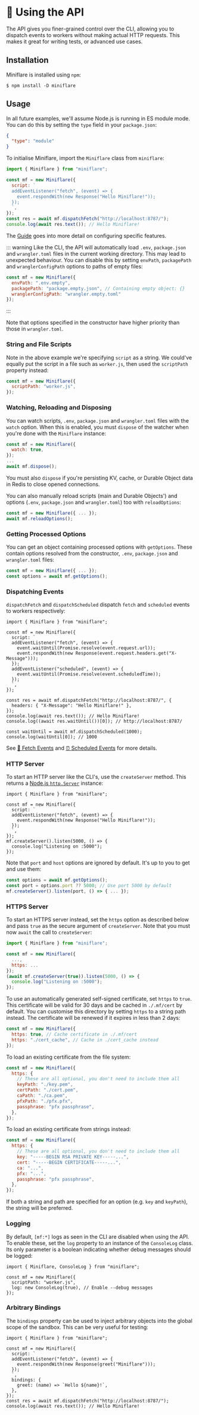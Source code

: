 # 🧰 Using the API

The API gives you finer-grained control over the CLI, allowing you to dispatch
events to workers without making actual HTTP requests. This makes it great for
writing tests, or advanced use cases.

## Installation

Miniflare is installed using `npm`:

```shell
$ npm install -D miniflare
```

## Usage

In all future examples, we'll assume Node.js is running in ES module mode. You
can do this by setting the `type` field in your `package.json`:

```json
{
  "type": "module"
}
```

To initialise Miniflare, import the `Miniflare` class from `miniflare`:

```js
import { Miniflare } from "miniflare";

const mf = new Miniflare({
  script: `
  addEventListener("fetch", (event) => {
    event.respondWith(new Response("Hello Miniflare!"));
  });
  `,
});
const res = await mf.dispatchFetch("http://localhost:8787/");
console.log(await res.text()); // Hello Miniflare!
```

The [Guide](/fetch.html) goes into more detail on configuring specific features.

<!--prettier-ignore-start-->
::: warning
Like the CLI, the API will automatically load `.env`, `package.json` and `wrangler.toml` files
in the current working directory. This may lead to unexpected behaviour. You can
disable this by setting `envPath`, `packagePath` and `wranglerConfigPath` options to paths of
empty files:

```js
const mf = new Miniflare({
  envPath: ".env.empty",
  packagePath: "package.empty.json", // Containing empty object: {}
  wranglerConfigPath: "wrangler.empty.toml"
});
```
:::
<!--prettier-ignore-end-->

Note that options specified in the constructor have higher priority than those
in `wrangler.toml`.

### String and File Scripts

Note in the above example we're specifying `script` as a string. We could've
equally put the script in a file such as `worker.js`, then used the `scriptPath`
property instead:

```js
const mf = new Miniflare({
  scriptPath: "worker.js",
});
```

### Watching, Reloading and Disposing

You can watch scripts, `.env`, `package.json` and `wrangler.toml` files with the
`watch` option. When this is enabled, you must `dispose` of the watcher when
you're done with the `Miniflare` instance:

```js
const mf = new Miniflare({
  watch: true,
});
...
await mf.dispose();
```

You must also `dispose` if you're persisting KV, cache, or Durable Object data
in Redis to close opened connections.

You can also manually reload scripts (main and Durable Objects') and options
(`.env`, `package.json` and `wrangler.toml`) too with `reloadOptions`:

```js
const mf = new Miniflare({ ... });
await mf.reloadOptions();
```

### Getting Processed Options

You can get an object containing processed options with `getOptions`. These
contain options resolved from the constructor, `.env`, `package.json` and
`wrangler.toml` files:

```js
const mf = new Miniflare({ ... });
const options = await mf.getOptions();
```

### Dispatching Events

`dispatchFetch` and `dispatchScheduled` dispatch `fetch` and `scheduled` events
to workers respectively:

```js{15-17,21}
import { Miniflare } from "miniflare";

const mf = new Miniflare({
  script: `
  addEventListener("fetch", (event) => {
    event.waitUntil(Promise.resolve(event.request.url));
    event.respondWith(new Response(event.request.headers.get("X-Message")));
  });
  addEventListener("scheduled", (event) => {
    event.waitUntil(Promise.resolve(event.scheduledTime));
  });
  `,
});

const res = await mf.dispatchFetch("http://localhost:8787/", {
  headers: { "X-Message": "Hello Miniflare!" },
});
console.log(await res.text()); // Hello Miniflare!
console.log((await res.waitUntil())[0]); // http://localhost:8787/

const waitUntil = await mf.dispatchScheduled(1000);
console.log(waitUntil[0]); // 1000
```

See [📨 Fetch Events](/fetch.html) and [⏰ Scheduled Events](/scheduled.html)
for more details.

### HTTP Server

To start an HTTP server like the CLI's, use the `createServer` method. This
returns a
[Node.js `http.Server`](https://nodejs.org/api/http.html#http_class_http_server)
instance:

```js{10}
import { Miniflare } from "miniflare";

const mf = new Miniflare({
  script: `
  addEventListener("fetch", (event) => {
    event.respondWith(new Response("Hello Miniflare!"));
  });
  `,
});
mf.createServer().listen(5000, () => {
  console.log("Listening on :5000");
});
```

Note that `port` and `host` options are ignored by default. It's up to you to
get and use them:

```js
const options = await mf.getOptions();
const port = options.port ?? 5000; // Use port 5000 by default
mf.createServer().listen(port, () => { ... });
```

### HTTPS Server

To start an HTTPS server instead, set the `https` option as described below and
pass `true` as the secure argument of `createServer`. Note that you must now
`await` the call to `createServer`:

```js
import { Miniflare } from "miniflare";

const mf = new Miniflare({
  ...,
  https: ...
});
(await mf.createServer(true)).listen(5000, () => {
  console.log("Listening on :5000");
});
```

To use an automatically generated self-signed certificate, set `https` to
`true`. This certificate will be valid for 30 days and be cached in `./.mf/cert`
by default. You can customise this directory by setting `https` to a string path
instead. The certificate will be renewed if it expires in less than 2 days:

```js
const mf = new Miniflare({
  https: true, // Cache certificate in ./.mf/cert
  https: "./cert_cache", // Cache in ./cert_cache instead
});
```

To load an existing certificate from the file system:

```js
const mf = new Miniflare({
  https: {
    // These are all optional, you don't need to include them all
    keyPath: "./key.pem",
    certPath: "./cert.pem",
    caPath: "./ca.pem",
    pfxPath: "./pfx.pfx",
    passphrase: "pfx passphrase",
  },
});
```

To load an existing certificate from strings instead:

```js
const mf = new Miniflare({
  https: {
    // These are all optional, you don't need to include them all
    key: "-----BEGIN RSA PRIVATE KEY-----...",
    cert: "-----BEGIN CERTIFICATE-----...",
    ca: "...",
    pfx: "...",
    passphrase: "pfx passphrase",
  },
});
```

If both a string and path are specified for an option (e.g. `key` and
`keyPath`), the string will be preferred.

### Logging

By default, `[mf:*]` logs as seen in the CLI are disabled when using the API. To
enable these, set the `log` property to an instance of the `ConsoleLog` class.
Its only parameter is a boolean indicating whether debug messages should be
logged:

```js{5}
import { Miniflare, ConsoleLog } from "miniflare";

const mf = new Miniflare({
  scriptPath: "worker.js",
  log: new ConsoleLog(true), // Enable --debug messages
});
```

### Arbitrary Bindings

The `bindings` property can be used to inject arbitrary objects into the global
scope of the sandbox. This can be very useful for testing:

```js{9-11}
import { Miniflare } from "miniflare";

const mf = new Miniflare({
  script: `
  addEventListener("fetch", (event) => {
    event.respondWith(new Response(greet("Miniflare")));
  });
  `,
  bindings: {
    greet: (name) => `Hello ${name}!`,
  },
});
const res = await mf.dispatchFetch("http://localhost:8787/");
console.log(await res.text()); // Hello Miniflare!
```
